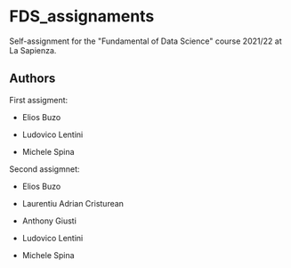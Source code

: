 # FDS_assignaments
Self-assignment for the "Fundamental of Data Science" course 2021/22 at La Sapienza. 

## Authors

First assigment:
- Elios Buzo

- Ludovico Lentini

- Michele Spina


Second assigmnet:
- Elios Buzo

- Laurentiu Adrian Cristurean

- Anthony Giusti

- Ludovico Lentini

- Michele Spina
